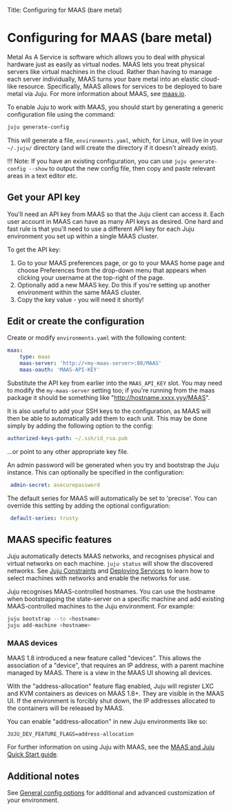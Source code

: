Title: Configuring for MAAS (bare metal)  


# Configuring for MAAS (bare metal)

Metal As A Service is software which allows you to deal with physical hardware
just as easily as virtual nodes. MAAS lets you treat physical servers like
virtual machines in the cloud. Rather than having to manage each server
individually, MAAS turns your bare metal into an elastic cloud-like resource.
Specifically, MAAS allows for services to be deployed to bare metal via Juju.
For more information about MAAS, see [maas.io](http://maas.io).

To enable Juju to work with MAAS, you should start by generating a generic
configuration file using the command:

```bash
juju generate-config
```

This will generate a file, `environments.yaml`, which, for Linux, will live in
your `~/.juju/` directory (and will create the directory if it doesn't already
exist).

!!! Note: If you have an existing configuration, you can use
`juju generate-config --show` to output the new config file, then copy and
paste relevant areas in a text editor etc.


## Get your API key

You'll need an API key from MAAS so that the Juju client can access it. Each
user account in MAAS can have as many API keys as desired. One hard and fast
rule is that you'll need to use a different API key for each Juju environment
you set up within a single MAAS cluster.

To get the API key:

1. Go to your MAAS preferences page, or go to your MAAS home page and choose
   Preferences from the drop-down menu that appears when clicking your username
   at the top-right of the page.
1. Optionally add a new MAAS key. Do this if you're setting up another
   environment within the same MAAS cluster.
1. Copy the key value - you will need it shortly!


##  Edit or create the configuration

Create or modify `environments.yaml` with the following content:

```yaml
maas:
    type: maas
    maas-server: 'http://<my-maas-server>:80/MAAS'
    maas-oauth: 'MAAS-API-KEY'
```

Substitute the API key from earlier into the `MAAS_API_KEY` slot. You may need
to modify the `my-maas-server` setting too; if you're running from the maas
package it should be something like "http://hostname.xxxx.yyy/MAAS".

It is also useful to add your SSH keys to the configuration, as MAAS will then
be able to automatically add them to each unit. This may be done simply by 
adding the following option to the config:

```yaml
authorized-keys-path: ~/.ssh/id_rsa.pub 
```

...or point to any other appropriate key file.

An admin password will be generated when you try and bootstrap the Juju
instance. This can optionally be specified in the configuration:

```yaml
 admin-secret: asecurepassword
```

The default series for MAAS will automatically be set to 'precise'. You can override 
this setting by adding the optional configuration:

```yaml
 default-series: trusty
```


## MAAS specific features

Juju automatically detects MAAS networks, and recognises physical and
virtual networks on each machine. `juju status` will show the discovered
networks. See [Juju Constraints](./reference-constraints.html) and [Deploying
Services](./charms-deploying.html) to learn how to select machines with networks
and enable the networks for use.

Juju recognises MAAS-controlled hostnames. You can use the hostname when
bootstrapping the state-server on a specific machine and add existing
MAAS-controlled machines to the Juju environment. For example:

```bash
juju bootstrap --to <hostname>
juju add-machine <hostname>
```
### MAAS devices

MAAS 1.8 introduced a new feature called "devices". This allows the
association of a "device", that requires an IP address, with a parent machine
managed by MAAS. There is a view in the MAAS UI showing all devices.

With the "address-allocation" feature flag enabled, Juju will register LXC and
KVM containers as devices on MAAS 1.8+. They are visible in the MAAS UI. If
the environment is forcibly shut down, the IP addresses allocated to the
containers will be released by MAAS.

You can enable "address-allocation" in new Juju environments like so:

    JUJU_DEV_FEATURE_FLAGS=address-allocation




For further information on using Juju with MAAS, see the
[MAAS and Juju Quick Start guide](http://maas.ubuntu.com/docs/juju-quick-start.html).


## Additional notes

See [General config options](config-general.html) for additional and advanced
customization of your environment.
